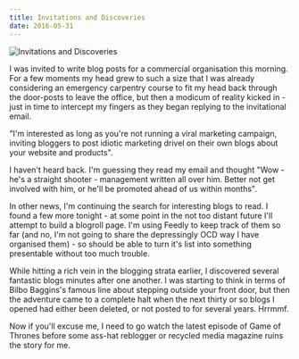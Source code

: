 ```yaml
---
title: Invitations and Discoveries
date: 2016-05-31
---
```


![Invitations and Discoveries](https://source.unsplash.com/vP3pnOoCiYE/1600x900)

I was invited to write blog posts for a commercial organisation this morning. For a few moments my head grew to such a size that I was already considering an emergency carpentry course to fit my head back through the door-posts to leave the office, but then a modicum of reality kicked in - just in time to intercept my fingers as they began replying to the invitational email.

"I'm interested as long as you're not running a viral marketing campaign, inviting bloggers to post idiotic marketing drivel on their own blogs about your website and products".

I haven't heard back. I'm guessing they read my email and thought "Wow - he's a straight shooter - management written all over him. Better not get involved with him, or he'll be promoted ahead of us within months".

In other news, I'm continuing the search for interesting blogs to read. I found a few more tonight - at some point in the not too distant future I'll attempt to build a blogroll page. I'm using Feedly to keep track of them so far (and no, I'm not going to share the depressingly OCD way I have organised them) - so should be able to turn it's list into something presentable without too much trouble.

While hitting a rich vein in the blogging strata earlier, I discovered several fantastic blogs minutes after one another. I was starting to think in terms of Bilbo Baggins's famous line about stepping outside your front door, but then the adventure came to a complete halt when the next thirty or so blogs I opened had either been deleted, or not posted to for several years. Hrrmmf.

Now if you'll excuse me, I need to go watch the latest episode of Game of Thrones before some ass-hat reblogger or recycled media magazine ruins the story for me.